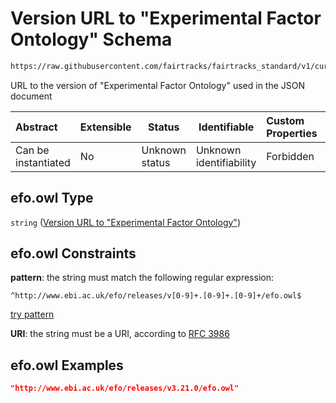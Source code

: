 # Version URL to "Experimental Factor Ontology" Schema

```txt
https://raw.githubusercontent.com/fairtracks/fairtracks_standard/v1/current/json/schema/fairtracks.schema.json#/properties/document/properties/ontology_versions/properties/http://www.ebi.ac.uk/efo/efo.owl
```

URL to the version of "Experimental Factor Ontology" used in the JSON document


| Abstract            | Extensible | Status         | Identifiable            | Custom Properties | Additional Properties | Access Restrictions | Defined In                                                                               |
| :------------------ | ---------- | -------------- | ----------------------- | :---------------- | --------------------- | ------------------- | ---------------------------------------------------------------------------------------- |
| Can be instantiated | No         | Unknown status | Unknown identifiability | Forbidden         | Allowed               | none                | [fairtracks.schema.json\*](../json/schema/fairtracks.schema.json "open original schema") |

## efo.owl Type

`string` ([Version URL to "Experimental Factor Ontology"](fairtracks-properties-document-info-properties-version-urls-to-ontologies-used-properties-version-url-to-experimental-factor-ontology.md))

## efo.owl Constraints

**pattern**: the string must match the following regular expression: 

```regexp
^http://www.ebi.ac.uk/efo/releases/v[0-9]+.[0-9]+.[0-9]+/efo.owl$
```

[try pattern](https://regexr.com/?expression=%5Ehttp%3A%2F%2Fwww.ebi.ac.uk%2Fefo%2Freleases%2Fv%5B0-9%5D%2B.%5B0-9%5D%2B.%5B0-9%5D%2B%2Fefo.owl%24 "try regular expression with regexr.com")

**URI**: the string must be a URI, according to [RFC 3986](https://tools.ietf.org/html/rfc4291 "check the specification")

## efo.owl Examples

```json
"http://www.ebi.ac.uk/efo/releases/v3.21.0/efo.owl"
```
